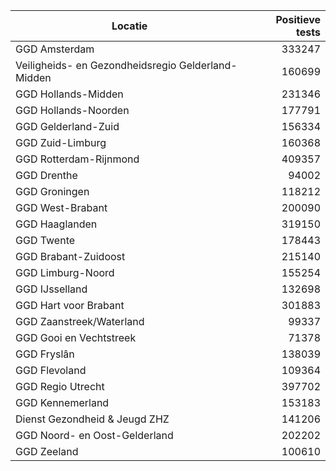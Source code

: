 | Locatie | Positieve tests |
|---------|----------------:|
| GGD Amsterdam                            | 333247 |
| Veiligheids- en Gezondheidsregio Gelderland-Midden | 160699 |
| GGD Hollands-Midden                      | 231346 |
| GGD Hollands-Noorden                     | 177791 |
| GGD Gelderland-Zuid                      | 156334 |
| GGD Zuid-Limburg                         | 160368 |
| GGD Rotterdam-Rijnmond                   | 409357 |
| GGD Drenthe                              | 94002 |
| GGD Groningen                            | 118212 |
| GGD West-Brabant                         | 200090 |
| GGD Haaglanden                           | 319150 |
| GGD Twente                               | 178443 |
| GGD Brabant-Zuidoost                     | 215140 |
| GGD Limburg-Noord                        | 155254 |
| GGD IJsselland                           | 132698 |
| GGD Hart voor Brabant                    | 301883 |
| GGD Zaanstreek/Waterland                 | 99337 |
| GGD Gooi en Vechtstreek                  | 71378 |
| GGD Fryslân                              | 138039 |
| GGD Flevoland                            | 109364 |
| GGD Regio Utrecht                        | 397702 |
| GGD Kennemerland                         | 153183 |
| Dienst Gezondheid & Jeugd ZHZ            | 141206 |
| GGD Noord- en Oost-Gelderland            | 202202 |
| GGD Zeeland                              | 100610 |
